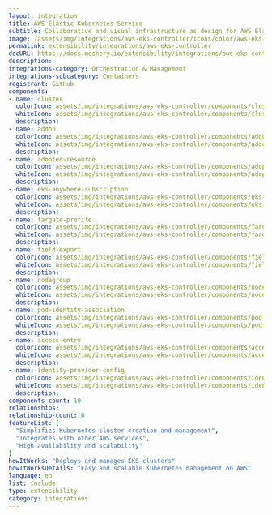 ```yaml
---
layout: integration
title: AWS Elastic Kubernetes Service
subtitle: Collaborative and visual infrastructure as design for AWS Elastic Kubernetes Service
image: /assets/img/integrations/aws-eks-controller/icons/color/aws-eks-controller-color.svg
permalink: extensibility/integrations/aws-eks-controller
docURL: https://docs.meshery.io/extensibility/integrations/aws-eks-controller
description: 
integrations-category: Orchestration & Management
integrations-subcategory: Containers
registrant: GitHub
components: 
- name: cluster
  colorIcon: assets/img/integrations/aws-eks-controller/components/cluster/icons/color/cluster-color.svg
  whiteIcon: assets/img/integrations/aws-eks-controller/components/cluster/icons/white/cluster-white.svg
  description: 
- name: addon
  colorIcon: assets/img/integrations/aws-eks-controller/components/addon/icons/color/addon-color.svg
  whiteIcon: assets/img/integrations/aws-eks-controller/components/addon/icons/white/addon-white.svg
  description: 
- name: adopted-resource
  colorIcon: assets/img/integrations/aws-eks-controller/components/adopted-resource/icons/color/adopted-resource-color.svg
  whiteIcon: assets/img/integrations/aws-eks-controller/components/adopted-resource/icons/white/adopted-resource-white.svg
  description: 
- name: eks-anywhere-subscription
  colorIcon: assets/img/integrations/aws-eks-controller/components/eks-anywhere-subscription/icons/color/eks-anywhere-subscription-color.svg
  whiteIcon: assets/img/integrations/aws-eks-controller/components/eks-anywhere-subscription/icons/white/eks-anywhere-subscription-white.svg
  description: 
- name: fargate-profile
  colorIcon: assets/img/integrations/aws-eks-controller/components/fargate-profile/icons/color/fargate-profile-color.svg
  whiteIcon: assets/img/integrations/aws-eks-controller/components/fargate-profile/icons/white/fargate-profile-white.svg
  description: 
- name: field-export
  colorIcon: assets/img/integrations/aws-eks-controller/components/field-export/icons/color/field-export-color.svg
  whiteIcon: assets/img/integrations/aws-eks-controller/components/field-export/icons/white/field-export-white.svg
  description: 
- name: nodegroup
  colorIcon: assets/img/integrations/aws-eks-controller/components/nodegroup/icons/color/nodegroup-color.svg
  whiteIcon: assets/img/integrations/aws-eks-controller/components/nodegroup/icons/white/nodegroup-white.svg
  description: 
- name: pod-identity-association
  colorIcon: assets/img/integrations/aws-eks-controller/components/pod-identity-association/icons/color/pod-identity-association-color.svg
  whiteIcon: assets/img/integrations/aws-eks-controller/components/pod-identity-association/icons/white/pod-identity-association-white.svg
  description: 
- name: access-entry
  colorIcon: assets/img/integrations/aws-eks-controller/components/access-entry/icons/color/access-entry-color.svg
  whiteIcon: assets/img/integrations/aws-eks-controller/components/access-entry/icons/white/access-entry-white.svg
  description: 
- name: identity-provider-config
  colorIcon: assets/img/integrations/aws-eks-controller/components/identity-provider-config/icons/color/identity-provider-config-color.svg
  whiteIcon: assets/img/integrations/aws-eks-controller/components/identity-provider-config/icons/white/identity-provider-config-white.svg
  description: 
components-count: 10
relationships: 
relationship-count: 0
featureList: [
  "Simplifies Kubernetes cluster creation and management",
  "Integrates with other AWS services",
  "High availability and scalability"
]
howItWorks: "Deploys and manages EKS clusters"
howItWorksDetails: "Easy and scalable Kubernetes management on AWS"
language: en
list: include
type: extensibility
category: integrations
---
```

